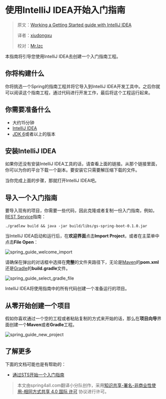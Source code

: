 # 使用IntelliJ IDEA开始入门指南   

> 原文：[Working a Getting Started guide with IntelliJ IDEA](https://spring.io/guides/gs/intellij-idea/)
>
> 译者：[xiudongxu](https://github.com/xiudongxu)
>
> 校对：[Mr.lzc](https://github.com/cleverlzc)

本指南将引导您使用IntelliJ IDEA去创建一个入门指南工程。

## 你将构建什么

你将挑选一个Spring的指南工程并将它导入到IntelliJ IDEA开发工具中。之后你就可以阅读这个指南工程，通过代码进行开发工作，最后将这个工程运行起来。

## 你需要准备什么

* 大约15分钟
* [IntelliJ IDEA](https://www.jetbrains.com/idea/download/)
* [JDK 6](http://www.oracle.com/technetwork/java/javase/downloads/index.html)或者以上的版本

## 安装IntelliJ IDEA

如果你还没有安装IntelliJ IDEA工具的话，请查看上面的链接。从那个链接里面，你可以为你的平台下载一个副本。要安装它只需要解压缩下载的文件。

当你完成上面的步骤，那就打开IntelliJ IDEA吧。

## 导入一个入门指南

要导入现有的项目，你需要一些代码，因此克隆或者复制一份入门指南，例如，[REST Service](https://spring.io/guides/gs/rest-service/)指南：

```git
./gradlew build && java -jar build/libs/gs-spring-boot-0.1.0.jar
```

当IntelliJ IDEA启动和运行后，在**欢迎界面**点击**Import Project**，或者在主菜单中点击**File Open**：

![spring_guide_welcome_import](https://github.com/xiudongxu/spring-guides-translation/blob/master/translated/static/1054/spring_guide_welcome_import.png?raw=true)

请确保在弹出的对话框中选择在**完整**的文件夹路径下，无论是[Maven](https://spring.io/guides/gs/maven)的**pom.xml**还是[Gradle](https://spring.io/guides/gs/gradle)的**build.gradle**文件。

![spring_guide_select_gradle_file](https://github.com/xiudongxu/spring-guides-translation/blob/master/translated/static/1054/spring_guide_select_gradle_file.png?raw=true)

IntelliJ IDEA将使用指南中的所有代码创建一个准备运行的项目。

## 从零开始创建一个项目

假如你喜欢通过一个空的工程或者粘贴复制的方式来开始的话，那么在**项目向导**界面创建一个**Maven**或者**Gradle**工程。

![spring_guide_new_project](https://github.com/xiudongxu/spring-guides-translation/blob/master/translated/static/1054/spring_guide_new_project.png?raw=true)

## 了解更多

下面的文档可能也是有帮助的：

* [通过STS开始一个入门指南](https://spring.io/guides/gs/sts/)

> 本文由spring4all.com翻译小分队创作，采用[知识共享-署名-非商业性使用-相同方式共享 4.0 国际 许可](http://creativecommons.org/licenses/by-nc-sa/4.0/) 协议进行许可。